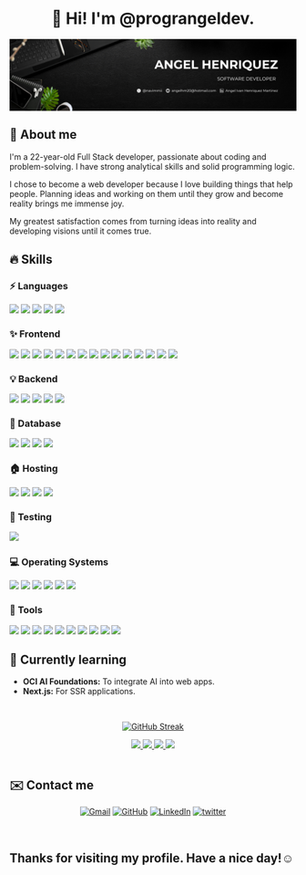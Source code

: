<h1 align="center">👋 Hi! I'm @prograngeldev.</h1>
<img align="center" src="./Angel Linkedin banner.png" />
<h2>🌟 About me</h2>
<p>I'm a 22-year-old Full Stack developer, passionate about coding and problem-solving. I have strong analytical skills and solid programming logic.

I chose to become a web developer because I love building things that help people. Planning ideas and working on them until they grow and become reality brings me immense joy.

My greatest satisfaction comes from turning ideas into reality and developing visions until it comes true.</p>

<h2>🔥 Skills</h2>
<h3>⚡ Languages</h3>
<span><img src="https://img.shields.io/badge/javascript-%23323330.svg?style=for-the-badge&logo=javascript&logoColor=%23F7DF1E" /></span>
<span><img src="https://img.shields.io/badge/typescript-%23007ACC.svg?style=for-the-badge&logo=typescript&logoColor=white" /></span>
<span><img src="https://img.shields.io/badge/python-3670A0?style=for-the-badge&logo=python&logoColor=ffdd54" /></span>
<span><img src="https://img.shields.io/badge/markdown-%23000000.svg?style=for-the-badge&logo=markdown&logoColor=white" /></span>
<span><img src="https://img.shields.io/badge/bash_script-%23121011.svg?style=for-the-badge&logo=gnu-bash&logoColor=white" /></span>

<h3>✨ Frontend</h3>
<span><img src="https://img.shields.io/badge/html5-%23E34F26.svg?style=for-the-badge&logo=html5&logoColor=white" /></span>
<span><img src="https://img.shields.io/badge/css3-%231572B6.svg?style=for-the-badge&logo=css3&logoColor=white" /></span>
<span><img src="https://img.shields.io/badge/SASS-hotpink.svg?style=for-the-badge&logo=SASS&logoColor=white" /></span>
<span><img src="https://img.shields.io/badge/tailwindcss-%2338B2AC.svg?style=for-the-badge&logo=tailwind-css&logoColor=white" /></span>
<span><img src="https://img.shields.io/badge/bootstrap-%238511FA.svg?style=for-the-badge&logo=bootstrap&logoColor=white" /></span>
<span><img src="https://img.shields.io/badge/bulma-00D0B1?style=for-the-badge&logo=bulma&logoColor=white" /></span>
<span><img src="https://img.shields.io/badge/ejs-%23B4CA65.svg?style=for-the-badge&logo=ejs&logoColor=black" /></span>
<span><img src="https://img.shields.io/badge/react-%2320232a.svg?style=for-the-badge&logo=react&logoColor=%2361DAFB" /></span>
<span><img src="https://img.shields.io/badge/-React%20Query-FF4154?style=for-the-badge&logo=react%20query&logoColor=white" /></span>
<span><img src="https://img.shields.io/badge/React_Router-CA4245?style=for-the-badge&logo=react-router&logoColor=white" /></span>
<span><img src="https://img.shields.io/badge/redux-%23593d88.svg?style=for-the-badge&logo=redux&logoColor=white" /></span>
<span><img src="https://img.shields.io/badge/Context--Api-000000?style=for-the-badge&logo=react" /></span>
<span><img src="https://img.shields.io/badge/Mantine-ffffff?style=for-the-badge&logo=Mantine&logoColor=339af0" /></span>
<span><img src="https://img.shields.io/badge/vite-%23646CFF.svg?style=for-the-badge&logo=vite&logoColor=white" /></span>
<span><img src="https://img.shields.io/badge/figma-%23F24E1E.svg?style=for-the-badge&logo=figma&logoColor=white" /></span>

<h3>💡 Backend</h3>
<span><img src="https://img.shields.io/badge/node.js-6DA55F?style=for-the-badge&logo=node.js&logoColor=white" /></span>
<span><img src="https://img.shields.io/badge/express.js-%23404d59.svg?style=for-the-badge&logo=express&logoColor=%2361DAFB" /></span>
<span><img src="https://img.shields.io/badge/JWT-black?style=for-the-badge&logo=JSON%20web%20tokens" /></span>
<span><img src="https://img.shields.io/badge/firebase-a08021?style=for-the-badge&logo=firebase&logoColor=ffcd34" /></span>
<span><img src="https://img.shields.io/badge/FastAPI-005571?style=for-the-badge&logo=fastapi" /></span>

<h3>💾 Database</h3>
<span><img src="https://img.shields.io/badge/MongoDB-%234ea94b.svg?style=for-the-badge&logo=mongodb&logoColor=white" /></span>
<span><img src="https://img.shields.io/badge/mysql-4479A1.svg?style=for-the-badge&logo=mysql&logoColor=white" /></span>
<span><img src="https://img.shields.io/badge/postgres-%23316192.svg?style=for-the-badge&logo=postgresql&logoColor=white" /></span>
<span><img src="https://img.shields.io/badge/sqlite-%2307405e.svg?style=for-the-badge&logo=sqlite&logoColor=white" /></span>

<h3>🏠 Hosting</h3>
<span><img src="https://img.shields.io/badge/firebase-%23039BE5.svg?style=for-the-badge&logo=firebase" /></span>
<span><img src="https://img.shields.io/badge/github%20pages-121013?style=for-the-badge&logo=github&logoColor=white" /></span>
<span><img src="https://img.shields.io/badge/Render-%46E3B7.svg?style=for-the-badge&logo=render&logoColor=white" /></span>
<span><img src="https://img.shields.io/badge/vercel-%23000000.svg?style=for-the-badge&logo=vercel&logoColor=white" /></span>

<h3>🧪 Testing</h3>
<span><img src="https://img.shields.io/badge/-Vitest-252529?style=for-the-badge&logo=vitest&logoColor=FCC72B" /></span>

<h3>💻 Operating Systems</h3>
<span><img src="https://img.shields.io/badge/Linux-FCC624?style=for-the-badge&logo=linux&logoColor=black" /></span>
<span><img src="https://img.shields.io/badge/Ubuntu-E95420?style=for-the-badge&logo=ubuntu&logoColor=white" /></span>
<span><img src="https://img.shields.io/badge/Linux%20Mint-87CF3E?style=for-the-badge&logo=Linux%20Mint&logoColor=white" /></span>
<span><img src="https://img.shields.io/badge/Kali-268BEE?style=for-the-badge&logo=kalilinux&logoColor=white" /></span>
<span><img src="https://img.shields.io/badge/Windows-0078D6?style=for-the-badge&logo=windows&logoColor=white" /></span>
<span><img src="https://img.shields.io/badge/Windows%2011-%230079d5.svg?style=for-the-badge&logo=Windows%2011&logoColor=white" /></span>

<h3>🧰 Tools</h3>
<span><img src="https://img.shields.io/badge/chatGPT-74aa9c?style=for-the-badge&logo=openai&logoColor=white" /></span>
<span><img src="https://img.shields.io/badge/Canva-%2300C4CC.svg?style=for-the-badge&logo=Canva&logoColor=white" /></span>
<span><img src="https://img.shields.io/badge/NPM-%23CB3837.svg?style=for-the-badge&logo=npm&logoColor=white" /></span>
<span><img src="https://img.shields.io/badge/zod-%233068b7.svg?style=for-the-badge&logo=zod&logoColor=white" /></span>
<span><img src="https://img.shields.io/badge/jupyter-%23FA0F00.svg?style=for-the-badge&logo=jupyter&logoColor=white" /></span>
<span><img src="https://img.shields.io/badge/VIM-%2311AB00.svg?style=for-the-badge&logo=vim&logoColor=white" /></span>
<span><img src="https://img.shields.io/badge/Visual%20Studio%20Code-0078d7.svg?style=for-the-badge&logo=visual-studio-code&logoColor=white" /></span>
<span><img src="https://img.shields.io/badge/ESLint-4B3263?style=for-the-badge&logo=eslint&logoColor=white" /></span>
<span><img src="https://img.shields.io/badge/Postman-FF6C37?style=for-the-badge&logo=postman&logoColor=white" /></span>
<span><img src="https://img.shields.io/badge/prettier-%23F7B93E.svg?style=for-the-badge&logo=prettier&logoColor=black" /></span>

<h2>🌱 Currently learning</h2>
<ul>
  <li><b>OCI AI Foundations:</b> To integrate AI into web apps.</li>
  <li><b>Next.js:</b> For SSR applications.</li>
</ul>

<br />

<div align="center">
  
  [![GitHub Streak](https://streak-stats.demolab.com?user=prograngeldev&theme=whatsapp-dark2&card_width=830)](https://git.io/streak-stats)

  <a href="https://github.com/anuraghazra/github-readme-stats#gh-dark-mode-only">
    <img height=200 src="https://github-readme-stats.vercel.app/api?username=prograngeldev&show_icons=true&theme=gotham#gh-dark-mode-only" />
  </a>
  <a href="https://github.com/anuraghazra/github-readme-stats#gh-dark-mode-only">
    <img height=200 src="https://github-readme-stats.vercel.app/api/top-langs/?username=prograngeldev&layout=compact&langs_count=8&hide=jupyter%20notebook&card_width=330&theme=gotham#gh-dark-mode-only" />
  </a>
  <a href="https://github.com/anuraghazra/github-readme-stats#gh-light-mode-only">
    <img height=200 src="https://github-readme-stats.vercel.app/api?username=prograngeldev&show_icons=true&theme=catppuccin_latte#gh-light-mode-only" />
  </a>
  <a href="https://github.com/anuraghazra/github-readme-stats#gh-light-mode-only">
    <img height=200 src="https://github-readme-stats.vercel.app/api/top-langs/?username=prograngeldev&layout=compact&langs_count=8&hide=jupyter%20notebook&card_width=330&theme=catppuccin_latte#gh-light-mode-only" />
  </a>
  
</div>

<br />

<h2>✉️ Contact me</h2>
<p align="center">
	<a href="mailto:angelhm20@hotmail.com"><img src="https://img.icons8.com/bubbles/50/000000/gmail.png" title='Gmail' alt="Gmail"/></a>
	<a href="https://github.com/prograngeldev"><img src="https://img.icons8.com/bubbles/50/000000/github.png" title='GitHub' alt="GitHub"/></a>
	<a href="https://www.linkedin.com/in/angel-ivan-henr%C3%ADquez-mart%C3%ADnez-16a6b6218/"><img src="https://img.icons8.com/bubbles/50/000000/linkedin.png" title='LinkedIn' alt="LinkedIn"/></a>
	<a href="https://x.com/navimmii"><img src="https://img.icons8.com/bubbles/50/000000/twitter-circled.png" title='Twitter' alt="twitter"/></a>
</p>

<br />

<h2>Thanks for visiting my profile. Have a nice day!☺️</h2>

<!---
pr0g4ng3l/pr0g4ng3l is a ✨ special ✨ repository because its `README.md` (this file) appears on your GitHub profile.
You can click the Preview link to take a look at your changes.
--->
